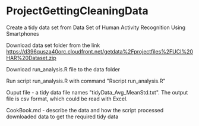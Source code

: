 ProjectGettingCleaningData
==========================

Create a tidy data set from Data Set of Human Activity Recognition Using Smartphones

Download data set folder from the link
https://d396qusza40orc.cloudfront.net/getdata%2Fprojectfiles%2FUCI%20HAR%20Dataset.zip

Download run_analysis.R file to the data folder

Run script run_analysis.R with command "Rscript run_analysis.R"

Ouput file - a tidy data file names "tidyData_Avg_MeanStd.txt". The output file is csv format, which could be read with Excel. 

CookBook.md - describe the data and how the script processed downloaded data to get the required tidy data
